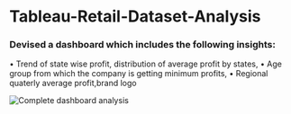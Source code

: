 # Tableau-Retail-Dataset-Analysis

### Devised a dashboard which includes the following insights:
• Trend of state wise profit, distribution of average profit by states,
• Age group from which the company is getting minimum profits,
• Regional quaterly average profit,brand logo

![Complete dashboard analysis](https://github.com/RitikaRanjan151/Tableau-Retail-Dataset-Analysis/commit/d94beb031c7b5a2d865c5c21e59795c58bfcb443)
